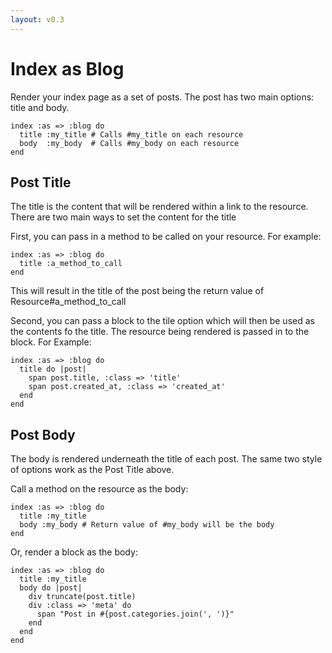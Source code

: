 ```yaml
---
layout: v0.3
---
```

<!-- Please don't edit this file. It will be clobbered. -->

# Index as Blog

Render your index page as a set of posts. The post has two main options:
title and body.

    index :as => :blog do
      title :my_title # Calls #my_title on each resource
      body  :my_body  # Calls #my_body on each resource
    end

## Post Title

The title is the content that will be rendered within a link to the
resource. There are two main ways to set the content for the title

First, you can pass in a method to be called on your
resource. For example:

    index :as => :blog do
      title :a_method_to_call
    end

This will result in the title of the post being the return value of
Resource#a_method_to_call

Second, you can pass a block to the tile option which will then be
used as the contents fo the title. The resource being rendered
is passed in to the block. For Example:

    index :as => :blog do
      title do |post|
        span post.title, :class => 'title'
        span post.created_at, :class => 'created_at'
      end
    end

## Post Body

The body is rendered underneath the title of each post. The same two
style of options work as the Post Title above.

Call a method on the resource as the body:

    index :as => :blog do
      title :my_title
      body :my_body # Return value of #my_body will be the body
    end

Or, render a block as the body:

    index :as => :blog do
      title :my_title
      body do |post|
        div truncate(post.title)
        div :class => 'meta' do
          span "Post in #{post.categories.join(', ')}"
        end
      end
    end
